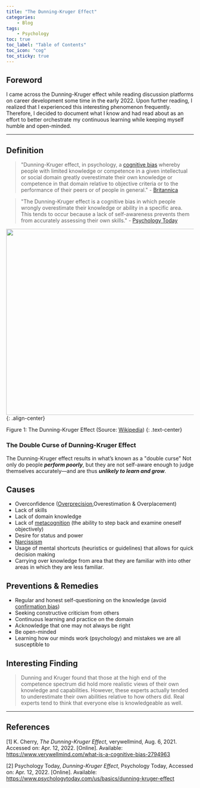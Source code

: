 ```yaml
---
title: "The Dunning-Kruger Effect"
categories:
    - Blog
tags:
    - Psychology
toc: true
toc_label: "Table of Contents"
toc_icon: "cog"
toc_sticky: true
---
```

## Foreword

I came across the Dunning-Kruger effect while reading discussion platforms on career development some time in the early 2022. Upon further reading, I realized that I experienced this interesting phenomenon frequently. Therefore, I decided to document what I know and had read about as an effort to better orchestrate my continuous learning while keeping myself humble and open-minded.

---

## Definition

> "Dunning-Kruger effect, in psychology, a [cognitive bias](https://www.verywellmind.com/what-is-a-cognitive-bias-2794963) whereby people with limited knowledge or competence in a given intellectual or social domain greatly overestimate their own knowledge or competence in that domain relative to objective criteria or to the performance of their peers or of people in general." - [Britannica](https://www.britannica.com/science/Dunning-Kruger-effect)

> "The Dunning-Kruger effect is a cognitive bias in which people wrongly overestimate their knowledge or ability in a specific area. This tends to occur because a lack of self-awareness prevents them from accurately assessing their own skills." - [Psychology Today](https://www.psychologytoday.com/us/basics/dunning-kruger-effect)

<img src = "https://user-images.githubusercontent.com/79191009/162892981-a76b0331-3d0b-4b65-b86b-ad8080abb64f.png" width = "600" height = "500">{: .align-center}

Figure 1: The Dunning-Kruger Effect (Source: [Wikipedia](https://en.wikipedia.org/wiki/File:Dunning%E2%80%93Kruger_Effect_01.svg))
{: .text-center}

### The Double Curse of Dunning-Kruger Effect

The Dunning-Kruger effect results in what’s known as a "double curse" Not only do people ***perform poorly***, but they are not self-aware enough to judge themselves accurately—and are thus ***unlikely to learn and grow***.

## Causes

- Overconfidence ([Overprecision](https://en.wikipedia.org/wiki/Overconfidence_effect#:~:text=Overprecision%20is%20the%20excessive%20confidence,that%20individual%20items%20are%20correct.),Overestimation & Overplacement)
- Lack of skills
- Lack of domain knowledge
- Lack of [metacognition](https://en.wikipedia.org/wiki/Metacognition) (the ability to step back and examine oneself objectively)
- Desire for status and power
- [Narcissism](https://en.wikipedia.org/wiki/Narcissism)
- Usage of mental shortcuts (heuristics or guidelines) that allows for quick decision making
- Carrying over knowledge from area that they are familiar with into other areas in which they are less familiar.

## Preventions & Remedies
- Regular and honest self-questioning on the knowledge (avoid [confirmation bias](https://en.wikipedia.org/wiki/Confirmation_bias))
- Seeking constructive criticism from others
- Continuous learning and practice on the domain
- Acknowledge that one may not always be right 
- Be open-minded
- Learning how our minds work (psychology) and mistakes we are all susceptible to

## Interesting Finding
> Dunning and Kruger found that those at the high end of the competence spectrum did hold more realistic views of their own knowledge and capabilities. However, these experts actually tended to underestimate their own abilities relative to how others did. Real experts tend to think that everyone else is knowledgeable as well.

---
## References
[1] K. Cherry, *The Dunning-Kruger Effect*, verywellmind, Aug. 6, 2021. Accessed on: Apr. 12, 2022. [Online]. Available: https://www.verywellmind.com/what-is-a-cognitive-bias-2794963

[2] Psychology Today, *Dunning-Kruger Effect*, Psychology Today, Accessed on: Apr. 12, 2022. [Online]. Available: https://www.psychologytoday.com/us/basics/dunning-kruger-effect
